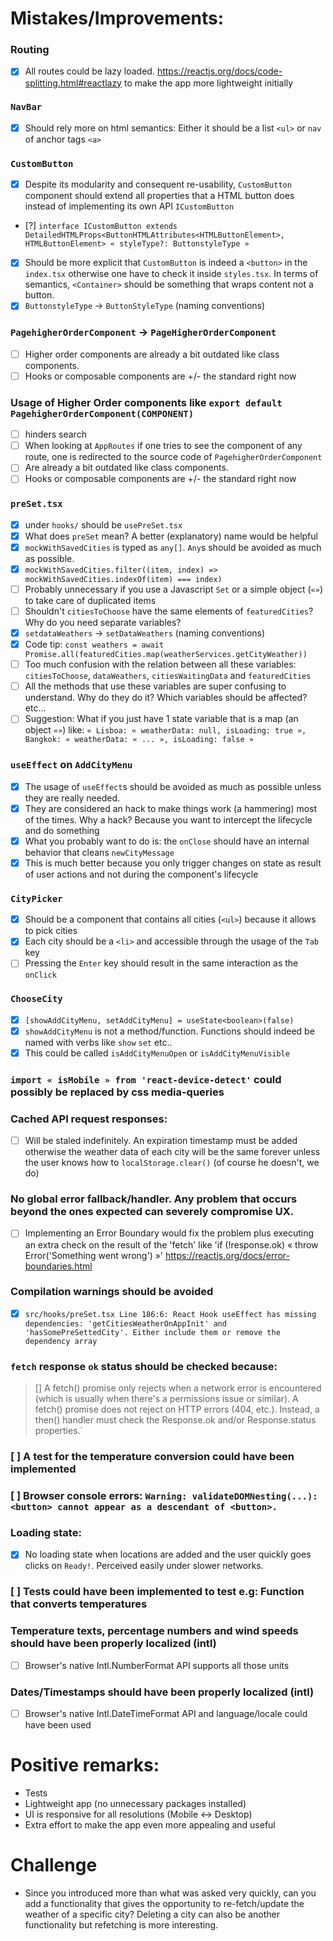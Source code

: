# Mistakes/Improvements:

### Routing

- [x] All routes could be lazy loaded. https://reactjs.org/docs/code-splitting.html#reactlazy to make the app more lightweight initially

### `NavBar`

- [x] Should rely more on html semantics: Either it should be a list `<ul>` or `nav` of anchor tags `<a>`

### `CustomButton`

- [x] Despite its modularity and consequent re-usability, `CustomButton` component should extend all properties that a HTML button does instead of implementing its own API `ICustomButton`
- [?] `interface ICustomButton extends DetailedHTMLProps<ButtonHTMLAttributes<HTMLButtonElement>, HTMLButtonElement> « styleType?: ButtonstyleType »`
- [x] Should be more explicit that `CustomButton` is indeed a `<button>` in the `index.tsx` otherwise one have to check it inside `styles.tsx`. In terms of semantics, `<Container>` should be something that wraps content not a button.
- [x] `ButtonstyleType` -> `ButtonStyleType` (naming conventions)

### `PagehigherOrderComponent` -> `PageHigherOrderComponent`

- [ ] Higher order components are already a bit outdated like class components.
- [ ] Hooks or composable components are +/- the standard right now

### Usage of Higher Order components like `export default PagehigherOrderComponent(COMPONENT)`

- [ ] hinders search
- [ ] When looking at `AppRoutes` if one tries to see the component of any route, one is redirected to the source code of `PagehigherOrderComponent`
- [ ] Are already a bit outdated like class components.
- [ ] Hooks or composable components are +/- the standard right now

### `preSet.tsx`

- [x] under `hooks/` should be `usePreSet.tsx`
- [x] What does `preSet` mean? A better (explanatory) name would be helpful
- [x] `mockWithSavedCities` is typed as `any[]`. `Any`s should be avoided as much as possible.
- [x] `mockWithSavedCities.filter((item, index) => mockWithSavedCities.indexOf(item) === index)`
- [ ] Probably unnecessary if you use a Javascript `Set` or a simple object (`«»`) to take care of duplicated items
- [ ] Shouldn't `citiesToChoose` have the same elements of `featuredCities`? Why do you need separate variables?
- [x] `setdataWeathers` -> `setDataWeathers` (naming conventions)
- [x] Code tip: `const weathers = await Promise.all(featuredCities.map(weatherServices.getCityWeather))`
- [ ] Too much confusion with the relation between all these variables: `citiesToChoose`, `dataWeathers`, `citiesWaitingData` and `featuredCities`
- [ ] All the methods that use these variables are super confusing to understand. Why do they do it? Which variables should be affected? etc...
- [ ] Suggestion: What if you just have 1 state variable that is a map (an object `«»`) like: `« Lisboa: « weatherData: null, isLoading: true », Bangkok: « weatherData: « ... », isLoading: false »`

### `useEffect` on `AddCityMenu`

- [x] The usage of `useEffect`s should be avoided as much as possible unless they are really needed.
- [x] They are considered an hack to make things work (a hammering) most of the times. Why a hack? Because you want to intercept the lifecycle and do something
- [x] What you probably want to do is: the `onClose` should have an internal behavior that cleans `newCityMessage`
- [x] This is much better because you only trigger changes on state as result of user actions and not during the component's lifecycle

### `CityPicker`

- [x] Should be a component that contains all cities (`<ul>`) because it allows to pick cities
- [x] Each city should be a `<li>` and accessible through the usage of the `Tab` key
- [ ] Pressing the `Enter` key should result in the same interaction as the `onClick`

### `ChooseCity`

- [x] `[showAddCityMenu, setAddCityMenu] = useState<boolean>(false)`
- [x] `showAddCityMenu` is not a method/function. Functions should indeed be named with verbs like `show` `set` etc..
- [x] This could be called `isAddCityMenuOpen` or `isAddCityMenuVisible`

### `import « isMobile » from 'react-device-detect'` could possibly be replaced by css media-queries

### Cached API request responses:

- [ ] Will be staled indefinitely. An expiration timestamp must be added otherwise the weather data of each city will be the same forever unless the user knows how to `localStorage.clear()` (of course he doesn't, we do)

### No global error fallback/handler. Any problem that occurs beyond the ones expected can severely compromise UX.

- [ ] Implementing an Error Boundary would fix the problem plus executing an extra check on the result of the 'fetch' like 'if (!response.ok) « throw Error('Something went wrong') »' https://reactjs.org/docs/error-boundaries.html

### Compilation warnings should be avoided

- [x] `src/hooks/preSet.tsx Line 186:6: React Hook useEffect has missing dependencies: 'getCitiesWeatherOnAppInit' and 'hasSomePreSettedCity'. Either include them or remove the dependency array`

### `fetch` response `ok` status should be checked because:

> [] A fetch() promise only rejects when a network error is encountered (which is usually when there's a permissions issue or similar). A fetch() promise does not reject on HTTP errors (404, etc.). Instead, a then() handler must check the Response.ok and/or Response.status properties.`

### [ ] A test for the temperature conversion could have been implemented

### [ ] Browser console errors: `Warning: validateDOMNesting(...): <button> cannot appear as a descendant of <button>.`

### Loading state:

- [x] No loading state when locations are added and the user quickly goes clicks on `Ready!`. Perceived easily under slower networks.

### [ ] Tests could have been implemented to test e.g: Function that converts temperatures

### Temperature texts, percentage numbers and wind speeds should have been properly localized (intl)

- [ ] Browser's native Intl.NumberFormat API supports all those units

### Dates/Timestamps should have been properly localized (intl)

- [ ] Browser's native Intl.DateTimeFormat API and language/locale could have been used

# Positive remarks:

- Tests
- Lightweight app (no unnecessary packages installed)
- UI is responsive for all resolutions (Mobile <-> Desktop)
- Extra effort to make the app even more appealing and useful

# Challenge

- Since you introduced more than what was asked very quickly, can you add a functionality that gives the opportunity
  to re-fetch/update the weather of a specific city? Deleting a city can also be another functionality but refetching is more interesting.
